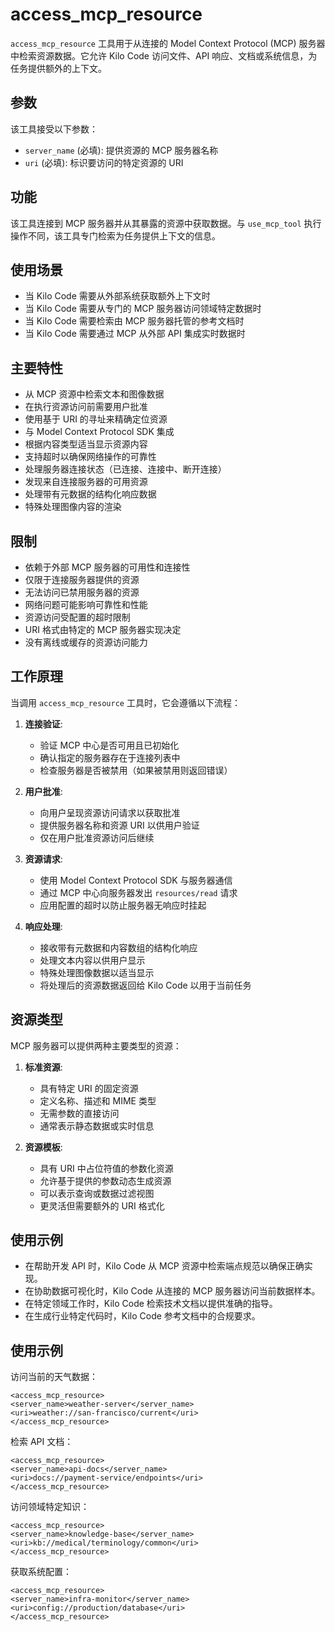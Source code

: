 # access_mcp_resource

`access_mcp_resource` 工具用于从连接的 Model Context Protocol (MCP) 服务器中检索资源数据。它允许 Kilo Code 访问文件、API 响应、文档或系统信息，为任务提供额外的上下文。

## 参数

该工具接受以下参数：

- `server_name` (必填): 提供资源的 MCP 服务器名称
- `uri` (必填): 标识要访问的特定资源的 URI

## 功能

该工具连接到 MCP 服务器并从其暴露的资源中获取数据。与 `use_mcp_tool` 执行操作不同，该工具专门检索为任务提供上下文的信息。

## 使用场景

- 当 Kilo Code 需要从外部系统获取额外上下文时
- 当 Kilo Code 需要从专门的 MCP 服务器访问领域特定数据时
- 当 Kilo Code 需要检索由 MCP 服务器托管的参考文档时
- 当 Kilo Code 需要通过 MCP 从外部 API 集成实时数据时

## 主要特性

- 从 MCP 资源中检索文本和图像数据
- 在执行资源访问前需要用户批准
- 使用基于 URI 的寻址来精确定位资源
- 与 Model Context Protocol SDK 集成
- 根据内容类型适当显示资源内容
- 支持超时以确保网络操作的可靠性
- 处理服务器连接状态（已连接、连接中、断开连接）
- 发现来自连接服务器的可用资源
- 处理带有元数据的结构化响应数据
- 特殊处理图像内容的渲染

## 限制

- 依赖于外部 MCP 服务器的可用性和连接性
- 仅限于连接服务器提供的资源
- 无法访问已禁用服务器的资源
- 网络问题可能影响可靠性和性能
- 资源访问受配置的超时限制
- URI 格式由特定的 MCP 服务器实现决定
- 没有离线或缓存的资源访问能力

## 工作原理

当调用 `access_mcp_resource` 工具时，它会遵循以下流程：

1. **连接验证**:

    - 验证 MCP 中心是否可用且已初始化
    - 确认指定的服务器存在于连接列表中
    - 检查服务器是否被禁用（如果被禁用则返回错误）

2. **用户批准**:

    - 向用户呈现资源访问请求以获取批准
    - 提供服务器名称和资源 URI 以供用户验证
    - 仅在用户批准资源访问后继续

3. **资源请求**:

    - 使用 Model Context Protocol SDK 与服务器通信
    - 通过 MCP 中心向服务器发出 `resources/read` 请求
    - 应用配置的超时以防止服务器无响应时挂起

4. **响应处理**:
    - 接收带有元数据和内容数组的结构化响应
    - 处理文本内容以供用户显示
    - 特殊处理图像数据以适当显示
    - 将处理后的资源数据返回给 Kilo Code 以用于当前任务

## 资源类型

MCP 服务器可以提供两种主要类型的资源：

1. **标准资源**:

    - 具有特定 URI 的固定资源
    - 定义名称、描述和 MIME 类型
    - 无需参数的直接访问
    - 通常表示静态数据或实时信息

2. **资源模板**:
    - 具有 URI 中占位符值的参数化资源
    - 允许基于提供的参数动态生成资源
    - 可以表示查询或数据过滤视图
    - 更灵活但需要额外的 URI 格式化

## 使用示例

- 在帮助开发 API 时，Kilo Code 从 MCP 资源中检索端点规范以确保正确实现。
- 在协助数据可视化时，Kilo Code 从连接的 MCP 服务器访问当前数据样本。
- 在特定领域工作时，Kilo Code 检索技术文档以提供准确的指导。
- 在生成行业特定代码时，Kilo Code 参考文档中的合规要求。

## 使用示例

访问当前的天气数据：

```
<access_mcp_resource>
<server_name>weather-server</server_name>
<uri>weather://san-francisco/current</uri>
</access_mcp_resource>
```

检索 API 文档：

```
<access_mcp_resource>
<server_name>api-docs</server_name>
<uri>docs://payment-service/endpoints</uri>
</access_mcp_resource>
```

访问领域特定知识：

```
<access_mcp_resource>
<server_name>knowledge-base</server_name>
<uri>kb://medical/terminology/common</uri>
</access_mcp_resource>
```

获取系统配置：

```
<access_mcp_resource>
<server_name>infra-monitor</server_name>
<uri>config://production/database</uri>
</access_mcp_resource>
```
